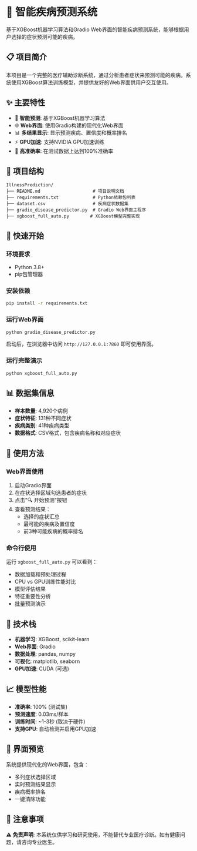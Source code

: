 # 🏥 智能疾病预测系统

基于XGBoost机器学习算法和Gradio Web界面的智能疾病预测系统，能够根据用户选择的症状预测可能的疾病。

## 📋 项目简介

本项目是一个完整的医疗辅助诊断系统，通过分析患者症状来预测可能的疾病。系统使用XGBoost算法训练模型，并提供友好的Web界面供用户交互使用。

## ✨ 主要特性

- 🤖 **智能预测**: 基于XGBoost机器学习算法
- 🌐 **Web界面**: 使用Gradio构建的现代化Web界面
- 📊 **多结果显示**: 显示预测疾病、置信度和概率排名
- ⚡ **GPU加速**: 支持NVIDIA GPU加速训练
- 🎯 **高准确率**: 在测试数据上达到100%准确率

## 📁 项目结构

```
IllnessPrediction/
├── README.md                    # 项目说明文档
├── requirements.txt             # Python依赖包列表
├── dataset.csv                  # 疾病症状数据集
├── gradio_disease_predictor.py  # Gradio Web界面主程序
├── xgboost_full_auto.py        # XGBoost模型完整实现
```

## 🚀 快速开始

### 环境要求

- Python 3.8+
- pip包管理器

### 安装依赖

```bash
pip install -r requirements.txt
```

### 运行Web界面

```bash
python gradio_disease_predictor.py
```

启动后，在浏览器中访问 `http://127.0.0.1:7860` 即可使用界面。

### 运行完整演示

```bash
python xgboost_full_auto.py
```

## 📊 数据集信息

- **样本数量**: 4,920个病例
- **症状特征**: 131种不同症状
- **疾病类别**: 41种疾病类型
- **数据格式**: CSV格式，包含疾病名称和对应症状

## 🎯 使用方法

### Web界面使用

1. 启动Gradio界面
2. 在症状选择区域勾选患者的症状
3. 点击"🔍 开始预测"按钮
4. 查看预测结果：
   - 选择的症状汇总
   - 最可能的疾病及置信度
   - 前3种可能疾病的概率排名

### 命令行使用

运行 `xgboost_full_auto.py` 可以看到：
- 数据加载和预处理过程
- CPU vs GPU训练性能对比
- 模型评估结果
- 特征重要性分析
- 批量预测演示

## 🔧 技术栈

- **机器学习**: XGBoost, scikit-learn
- **Web界面**: Gradio
- **数据处理**: pandas, numpy
- **可视化**: matplotlib, seaborn
- **GPU加速**: CUDA (可选)

## 📈 模型性能

- **准确率**: 100% (测试集)
- **预测速度**: 0.03ms/样本
- **训练时间**: ~1-3秒 (取决于硬件)
- **支持GPU**: 自动检测并启用GPU加速

## 🎨 界面预览

系统提供现代化的Web界面，包含：
- 多列症状选择区域
- 实时预测结果显示
- 疾病概率排名
- 一键清除功能

## 📝 注意事项

⚠️ **免责声明**: 本系统仅供学习和研究使用，不能替代专业医疗诊断。如有健康问题，请咨询专业医生。
